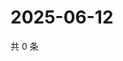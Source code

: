 # 2025-06-12

共 0 条

<!-- BEGIN ZHIHUVIDEO -->
<!-- 最后更新时间 Thu Jun 12 2025 13:12:14 GMT+0800 (China Standard Time) -->

<!-- END ZHIHUVIDEO -->
